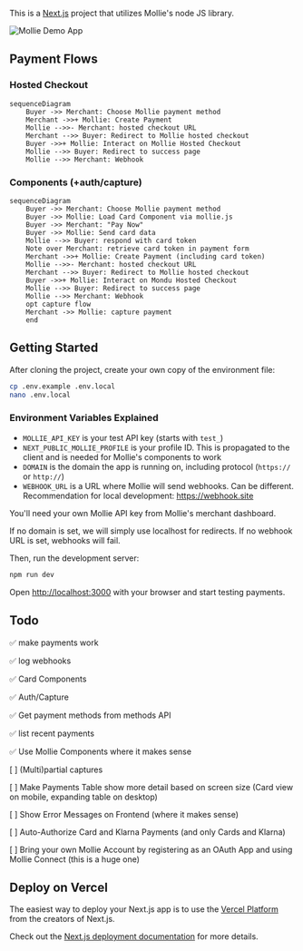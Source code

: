 This is a [Next.js](https://nextjs.org/) project that utilizes Mollie's node JS library.

![Mollie Demo App](/.github/assets/mollie-next.png 'Mollie Demo App')

## Payment Flows

### Hosted Checkout

```mermaid
sequenceDiagram
    Buyer ->> Merchant: Choose Mollie payment method
    Merchant ->>+ Mollie: Create Payment
    Mollie -->>- Merchant: hosted checkout URL
    Merchant -->> Buyer: Redirect to Mollie hosted checkout
    Buyer ->>+ Mollie: Interact on Mollie Hosted Checkout
    Mollie -->> Buyer: Redirect to success page
    Mollie -->> Merchant: Webhook

```

### Components (+auth/capture)

```mermaid
sequenceDiagram
    Buyer ->> Merchant: Choose Mollie payment method
    Buyer ->> Mollie: Load Card Component via mollie.js
    Buyer ->> Merchant: "Pay Now"
    Buyer ->> Mollie: Send card data
    Mollie -->> Buyer: respond with card token
    Note over Merchant: retrieve card token in payment form
    Merchant ->>+ Mollie: Create Payment (including card token)
    Mollie -->>- Merchant: hosted checkout URL
    Merchant -->> Buyer: Redirect to Mollie hosted checkout
    Buyer ->>+ Mollie: Interact on Mondu Hosted Checkout
    Mollie -->> Buyer: Redirect to success page
    Mollie -->> Merchant: Webhook
    opt capture flow
    Merchant ->> Mollie: capture payment
    end
```

## Getting Started

After cloning the project, create your own copy of the environment file:

```bash
cp .env.example .env.local
nano .env.local
```

### Environment Variables Explained

-   `MOLLIE_API_KEY` is your test API key (starts with `test_`)
-   `NEXT_PUBLIC_MOLLIE_PROFILE` is your profile ID. This is propagated to the client and is needed for Mollie's components to work
-   `DOMAIN` is the domain the app is running on, including protocol (`https://` or `http://`)
-   `WEBHOOK_URL` is a URL where Mollie will send webhooks. Can be different. Recommendation for local development: https://webhook.site

You'll need your own Mollie API key from Mollie's merchant dashboard.

If no domain is set, we will simply use localhost for redirects. If no webhook URL is set, webhooks will fail.

Then, run the development server:

```bash
npm run dev
```

Open [http://localhost:3000](http://localhost:3000) with your browser and start testing payments.

## Todo

✅ make payments work

✅ log webhooks

✅ Card Components

✅ Auth/Capture

✅ Get payment methods from methods API

✅ list recent payments

✅ Use Mollie Components where it makes sense

[ ] (Multi)partial captures

[ ] Make Payments Table show more detail based on screen size (Card view on mobile, expanding table on desktop)

[ ] Show Error Messages on Frontend (where it makes sense)

[ ] Auto-Authorize Card and Klarna Payments (and only Cards and Klarna)

[ ] Bring your own Mollie Account by registering as an OAuth App and using Mollie Connect (this is a huge one)

## Deploy on Vercel

The easiest way to deploy your Next.js app is to use the [Vercel Platform](https://vercel.com/new?utm_medium=default-template&filter=next.js&utm_source=create-next-app&utm_campaign=create-next-app-readme) from the creators of Next.js.

Check out the [Next.js deployment documentation](https://nextjs.org/docs/deployment) for more details.
